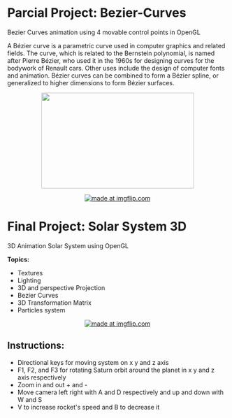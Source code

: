 # Parcial Project: Bezier-Curves
Bezier Curves animation using 4 movable control points in OpenGL 

A Bézier curve is a parametric curve used in computer graphics and related fields. The curve, which is related to the Bernstein polynomial, is named after Pierre Bézier, who used it in the 1960s for designing curves for the bodywork of Renault cars. Other uses include the design of computer fonts and animation. Bézier curves can be combined to form a Bézier spline, or generalized to higher dimensions to form Bézier surfaces. 

<p align="center">
   <img width="349" height="219" src="https://github.com/lafifii/Bezier-Curves/blob/master/BezierFormula.png">
</p>

<p align="center">
  <a href="https://imgflip.com/gif/33pvma"><img src="https://i.imgflip.com/33pvma.gif" title="made at imgflip.com"/></a>
</p>

# Final Project: Solar System 3D
3D Animation Solar System using OpenGL 

**Topics:**
* Textures
* Lighting
* 3D and perspective Projection
* Bezier Curves 
* 3D Transformation Matrix 
* Particles system

<p align="center">
 <a href="https://imgflip.com/gif/34be63"><img src="https://i.imgflip.com/34be63.gif" title="made at imgflip.com"/></a>
</p>  


## Instructions:
* Directional keys for moving system on x y and z axis
* F1, F2, and F3 for rotating Saturn orbit around the planet in x y and z axis respectively
* Zoom in and out + and -
* Move camera left right with A and D respectively and up and down with W and S 
* V to increase rocket's speed and B to decrease it

